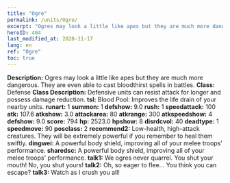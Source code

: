 ```yaml
---
title: "Ogre"
permalink: /units/Ogre/
excerpt: "Ogres may look a little like apes but they are much more dangerous. They are even able to cast bloodthirst spells in battles."
heroID: 404
last_modified_at: 2020-11-17
lang: en
ref: "Ogre"
toc: true
---
```

 **Description:** Ogres may look a little like apes but they are much more dangerous. They are even able to cast bloodthirst spells in battles.
 **Class:** Defense
 **Class Description:** Defensive units can resist attack for longer and possess damage reduction.
 **tsl:** Blood Pool: Improves the life drain of your nearby units.
 **runart:** 1
 **summon:** 1
 **defshow:** 9.0
 **rush:** 1
 **speedattack:** 100
 **atk:** 107.6
 **atkshow:** 3.0
 **attackarea:** 80
 **atkrange:** 300
 **atkspeedshow:** 4
 **defshow:** 9.0
 **score:** 794
 **hp:** 2523.0
 **hpshow:** 8
 **disrdcvol:** 40
 **deadtype:** 1
 **speedmove:** 90
 **posclass:** 2
 **recommend2:** Low-health, high-attack creatures. They will be extremely powerful if you remember to heal them swiftly.
 **dingwei:** A powerful body shield, improving all of your melee troops' performance.
 **sharedsc:** A powerful body shield, improving all of your melee troops' performance.
 **talk1:** We ogres never quarrel. You shut your mouth! No, you shut yours!
 **talk2:** Oh, so eager to flee... You think you can escape?
 **talk3:** Watch as I crush you all!
